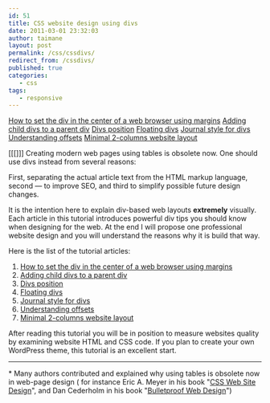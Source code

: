```yaml
---
id: 51
title: CSS website design using divs
date: 2011-03-01 23:32:03
author: taimane
layout: post
permalink: /css/cssdivs/
redirect_from: /cssdivs/
published: true
categories:
   - css
tags:
   - responsive
---
```

<a href="https://programming-review.com/css/automargin/">How to set the div in the center of a web browser using margins</a>
<a href="https://programming-review.com/css/child-divs/">Adding child divs to a parent div</a>
<a href="https://programming-review.com/css/divs-positioning/">Divs position</a>
<a href="https://programming-review.com/css/floating-divs/">Floating divs</a>
<a href="https://programming-review.com/css/journal-style/">Journal style for divs</a>
<a href="https://programming-review.com/css/offset/">Understanding offsets</a>
<a href="https://programming-review.com/css/2-columns/">Minimal 2-columns website layout</a>

[[[]]]
Creating modern web pages using tables is obsolete now. One should use divs instead from several reasons: 

First, separating the actual article text from the HTML markup language, second — to improve SEO, and third to simplify possible future design changes.

It is the intention here to explain div-based web layouts **extremely** visually. Each article in this tutorial introduces powerful div tips you should know when designing for the web. At the end I will propose one professional website design and you will understand the reasons why it is build that way.

Here is the list of the tutorial articles:

1. <a href="https://programming-review.com/automargin/">How to set the div in the center of a web browser using margins</a>
2. <a href="https://programming-review.com/child-divs/">Adding child divs to a parent div</a>
3. <a href="https://programming-review.com/divs-positioning/">Divs position</a>
4. <a href="https://programming-review.com/css/floating-divs/">Floating divs</a>
5. <a href="https://programming-review.com/journal-style/">Journal style for divs</a>
6. <a href="https://programming-review.com/offset/">Understanding offsets</a>
7. <a href="https://programming-review.com/2-columns/">Minimal 2-columns website layout</a>


After reading this tutorial you will be in position to measure websites quality by examining website HTML and CSS code. If you plan to create your own WordPress theme, this tutorial is an excellent start.

---

<a name="note">*</a> Many authors contributed and explained why using tables is obsolete now in web-page design ( for instance Eric A. Meyer in his book "<a rel="nofollow" href="http://meyerweb.com/eric/books/css-hot/">CSS Web Site Design</a>", and Dan Cederholm in his book "<a rel="nofollow" href="http://simplebits.com/publications/bulletproof/">Bulletproof Web Design</a>")


